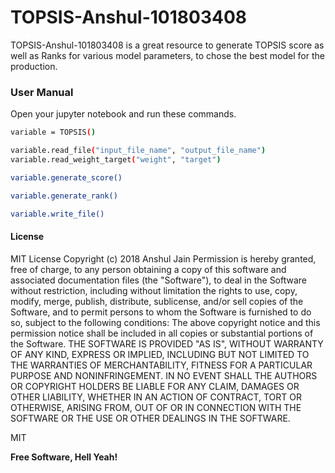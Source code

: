 # TOPSIS-Anshul-101803408



TOPSIS-Anshul-101803408 is a great resource to generate TOPSIS score as well as Ranks for various model parameters, to chose the best model for the production.


### User Manual

Open your jupyter notebook and run these commands.

```sh
variable = TOPSIS()
```

```sh
variable.read_file("input_file_name", "output_file_name")
variable.read_weight_target("weight", "target")
```

```sh
variable.generate_score()
```

```sh
variable.generate_rank()
```
```sh
variable.write_file()
```
#### License

MIT License
Copyright (c) 2018 Anshul Jain
Permission is hereby granted, free of charge, to any person obtaining a copy
of this software and associated documentation files (the "Software"), to deal
in the Software without restriction, including without limitation the rights
to use, copy, modify, merge, publish, distribute, sublicense, and/or sell
copies of the Software, and to permit persons to whom the Software is
furnished to do so, subject to the following conditions:
The above copyright notice and this permission notice shall be included in all
copies or substantial portions of the Software.
THE SOFTWARE IS PROVIDED "AS IS", WITHOUT WARRANTY OF ANY KIND, EXPRESS OR
IMPLIED, INCLUDING BUT NOT LIMITED TO THE WARRANTIES OF MERCHANTABILITY,
FITNESS FOR A PARTICULAR PURPOSE AND NONINFRINGEMENT. IN NO EVENT SHALL THE
AUTHORS OR COPYRIGHT HOLDERS BE LIABLE FOR ANY CLAIM, DAMAGES OR OTHER
LIABILITY, WHETHER IN AN ACTION OF CONTRACT, TORT OR OTHERWISE, ARISING FROM,
OUT OF OR IN CONNECTION WITH THE SOFTWARE OR THE USE OR OTHER DEALINGS IN THE
SOFTWARE.

MIT


**Free Software, Hell Yeah!**

 
